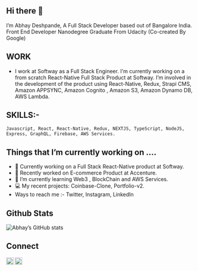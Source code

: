 ## Hi there 👋

  I’m Abhay Deshpande, A Full Stack Developer based out of Bangalore India. Front End Developer Nanodegree Graduate From Udacity (Co-created By Google)

## WORK 

 *  I  work at Softway as a Full Stack Engineer. I'm currently working on a from scratch React-Native Full Stack Product at Softway.  I’m involved in the development of the product using React-Native, Redux, Strapi CMS, Amazon APPSYNC, Amazon Cognito , Amazon S3, Amazon Dynamo DB, AWS Lambda. 

## SKILLS:-

	Javascript, React, React-Native, Redux, NEXTJS, TypeScript, NodeJS, Express, GraphQL, Firebase, AWS Services.

## Things that I’m currently working on …. 

	
  * 🔭 Currently working on a Full Stack React-Native product at Softway.
  * 🔭 Recently worked on  E-commerce Product at Accenture.
  * 🌱 I’m currently learning Web3 , BlockChain and AWS Services.
  * 💻 My recent projects: Coinbase-Clone, Portfolio-v2.
  * Ways to reach me :-  Twitter, Instagram, LinkedIn 

## Github Stats
  ![Abhay’s  GitHub stats](https://github-readme-stats.vercel.app/api?username=abhaydee)

   
## Connect 

  <a href="https://twitter.com/Abhs567"><img align="left" width=20px src="https://simpleicons.org/icons/twitter.svg"></a>
  <a href="https://in.linkedin.com/in/abhaydee"><img align="left" width=20px src="https://simpleicons.org/icons/linkedin.svg"></a>



 

